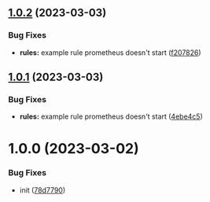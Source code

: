## [1.0.2](https://github.com/gr2u/monitoring-stack/compare/v1.0.1...v1.0.2) (2023-03-03)


### Bug Fixes

* **rules:**  example rule prometheus doesn't start ([f207826](https://github.com/gr2u/monitoring-stack/commit/f2078261b3e51403e85674a2223ef33a0380d2d2))

## [1.0.1](https://github.com/gr2u/monitoring-stack/compare/v1.0.0...v1.0.1) (2023-03-03)


### Bug Fixes

* **rules:**  example rule prometheus doesn't start ([4ebe4c5](https://github.com/gr2u/monitoring-stack/commit/4ebe4c59bfe5ee985d1912e20f09c5554fc7fcf8))

# 1.0.0 (2023-03-02)


### Bug Fixes

* init ([78d7790](https://github.com/gr2u/monitoring-stack/commit/78d7790f6c7aa0473a4b843036a90366642a31f9))
